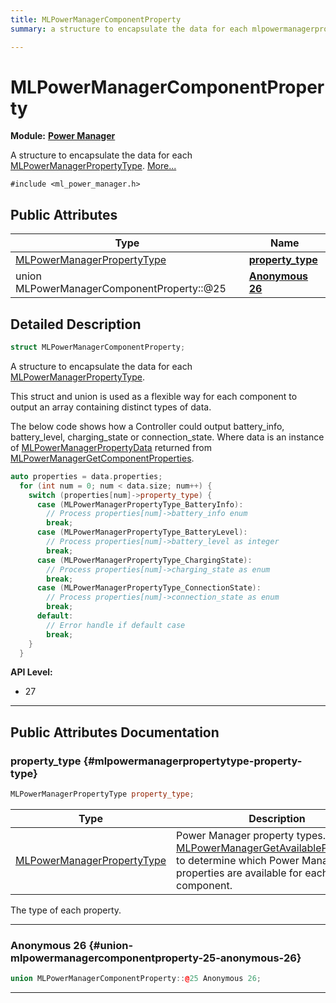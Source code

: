 ```yaml
---
title: MLPowerManagerComponentProperty
summary: a structure to encapsulate the data for each mlpowermanagerpropertytype. 

---
```


# MLPowerManagerComponentProperty

**Module:** **[Power Manager](/versioned_docs/version-31-Aug-2023/api-ref/api/Modules/group___power_manager/group___power_manager.md)**



A structure to encapsulate the data for each [MLPowerManagerPropertyType](/versioned_docs/version-31-Aug-2023/api-ref/api/Modules/group___power_manager/group___power_manager.md#enum-mlpowermanagerpropertytype).  [More...](#detailed-description)


`#include <ml_power_manager.h>`

## Public Attributes

| Type           | Name           |
| -------------- | -------------- |
| [MLPowerManagerPropertyType](/versioned_docs/version-31-Aug-2023/api-ref/api/Modules/group___power_manager/group___power_manager.md#enums-mlpowermanagerpropertytype) | **[property_type](/versioned_docs/version-31-Aug-2023/api-ref/api/Modules/group___power_manager/struct_m_l_power_manager_component_property.md#mlpowermanagerpropertytype-property-type)**  |
| union MLPowerManagerComponentProperty::@25 | **[Anonymous 26](/versioned_docs/version-31-Aug-2023/api-ref/api/Modules/group___power_manager/struct_m_l_power_manager_component_property.md#union-mlpowermanagercomponentproperty-25-anonymous-26)**  |

## Detailed Description

```cpp
struct MLPowerManagerComponentProperty;
```

A structure to encapsulate the data for each [MLPowerManagerPropertyType](/versioned_docs/version-31-Aug-2023/api-ref/api/Modules/group___power_manager/group___power_manager.md#enum-mlpowermanagerpropertytype). 

This struct and union is used as a flexible way for each component to output an array containing distinct types of data.

The below code shows how a Controller could output battery_info, battery_level, charging_state or connection_state. Where data is an instance of [MLPowerManagerPropertyData](/versioned_docs/version-31-Aug-2023/api-ref/api/Modules/group___power_manager/struct_m_l_power_manager_property_data.md) returned from [MLPowerManagerGetComponentProperties](/versioned_docs/version-31-Aug-2023/api-ref/api/Modules/group___power_manager/group___power_manager.md#mlresult-mlpowermanagergetcomponentproperties). 

```cpp
auto properties = data.properties;
  for (int num = 0; num < data.size; num++) {
    switch (properties[num]->property_type) {
      case (MLPowerManagerPropertyType_BatteryInfo):
        // Process properties[num]->battery_info enum
        break;
      case (MLPowerManagerPropertyType_BatteryLevel):
        // Process properties[num]->battery_level as integer
        break;
      case (MLPowerManagerPropertyType_ChargingState):
        // Process properties[num]->charging_state as enum
        break;
      case (MLPowerManagerPropertyType_ConnectionState):
        // Process properties[num]->connection_state as enum
        break;
      default:
        // Error handle if default case
        break;
    }
  }
```




**API Level:**
  * 27




-----------
## Public Attributes Documentation

### property_type {#mlpowermanagerpropertytype-property-type}

```cpp
MLPowerManagerPropertyType property_type;
```



| Type | Description |
|--|--|
| [MLPowerManagerPropertyType](/versioned_docs/version-31-Aug-2023/api-ref/api/Modules/group___power_manager/group___power_manager.md#enums-mlpowermanagerpropertytype) | Power Manager property types. Query [MLPowerManagerGetAvailableProperties()](/versioned_docs/version-31-Aug-2023/api-ref/api/Modules/group___power_manager/group___power_manager.md#mlresult-mlpowermanagergetavailableproperties) to determine which Power Manager properties are available for each component.  |


The type of each property. 





-----------

### Anonymous 26 {#union-mlpowermanagercomponentproperty-25-anonymous-26}

```cpp
union MLPowerManagerComponentProperty::@25 Anonymous 26;
```






-----------


